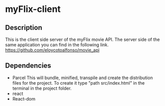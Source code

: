 # myFlix-client

## Description

This is the client side server of the myFlix movie API. The server side of the same application you can find in the following link.
https://github.com/eloycotoalfonso/movie_api

## Dependencies

- Parcel
  This will bundle, minified, transpile and create the distribution files for the project. To create it type "path src/index.html" in the terminal in the project folder.
- react
- React-dom
